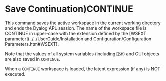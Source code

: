 




<h1 class="heading"><span class="name">Save Continuation</span><span class="command">)CONTINUE</span></h1>

This command saves the active workspace in the current working directory and ends the Dyalog APL session. The name of the workspace file is CONTINUE in upper-case with the extension defined by the [WSEXT parameter](../../UserGuide/Installation and Configuration/Configuration Parameters.htm#WSEXT).


Note that the values of all system variables (including `⎕SM`) and GUI objects are also saved in `CONTINUE`.


When a `CONTINUE` workspace is loaded, the latent expression (if any) is NOT executed.



